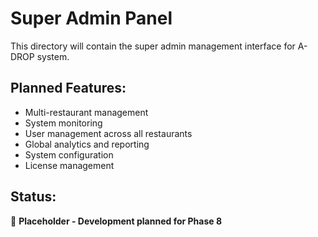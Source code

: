 # Super Admin Panel

This directory will contain the super admin management interface for A-DROP system.

## Planned Features:
- Multi-restaurant management
- System monitoring
- User management across all restaurants
- Global analytics and reporting
- System configuration
- License management

## Status: 
🚧 **Placeholder - Development planned for Phase 8**
